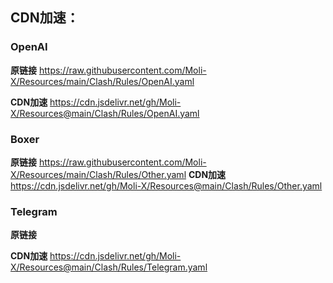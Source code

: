 ## CDN加速：
### OpenAI
**原链接**
https://raw.githubusercontent.com/Moli-X/Resources/main/Clash/Rules/OpenAI.yaml

**CDN加速**
https://cdn.jsdelivr.net/gh/Moli-X/Resources@main/Clash/Rules/OpenAI.yaml

### Boxer
 **原链接**
 https://raw.githubusercontent.com/Moli-X/Resources/main/Clash/Rules/Other.yaml
 **CDN加速**
https://cdn.jsdelivr.net/gh/Moli-X/Resources@main/Clash/Rules/Other.yaml

### Telegram
 **原链接**

   **CDN加速**
https://cdn.jsdelivr.net/gh/Moli-X/Resources@main/Clash/Rules/Telegram.yaml
